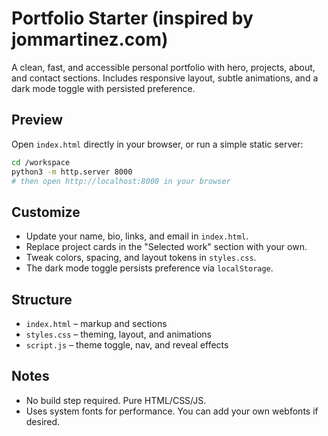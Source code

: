 # Portfolio Starter (inspired by jommartinez.com)

A clean, fast, and accessible personal portfolio with hero, projects, about, and contact sections. Includes responsive layout, subtle animations, and a dark mode toggle with persisted preference.

## Preview

Open `index.html` directly in your browser, or run a simple static server:

```bash
cd /workspace
python3 -m http.server 8000
# then open http://localhost:8000 in your browser
```

## Customize

- Update your name, bio, links, and email in `index.html`.
- Replace project cards in the "Selected work" section with your own.
- Tweak colors, spacing, and layout tokens in `styles.css`.
- The dark mode toggle persists preference via `localStorage`.

## Structure

- `index.html` – markup and sections
- `styles.css` – theming, layout, and animations
- `script.js` – theme toggle, nav, and reveal effects

## Notes

- No build step required. Pure HTML/CSS/JS.
- Uses system fonts for performance. You can add your own webfonts if desired.
